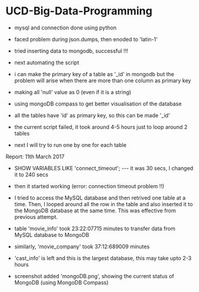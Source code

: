 # UCD-Big-Data-Programming

- mysql and connection done using python 
- faced problem during json.dumps, then enoded to 'latin-1' 
- tried inserting data to mongodb, successful !!!

- next automating the script

- i can make the primary key of a table as '_id' in mongodb but the problem will arise when there are more than one column as primary key
- making all 'null' value as 0 (even if it is a string)

- using mongoDB compass to get better visualisation of the database
- all the tables have 'id' as primary key, so this can be made '_id'

- the current script failed, it took around 4-5 hours just to loop around 2 tables
- next I will try to run one by one for each table

Report: 11th March 2017
- SHOW VARIABLES LIKE 'connect_timeout'; --- it was 30 secs, I changed it to 240 secs
- then it started working (error: connection timeout problem !!)
- I tried to access the MySQL database and then retrived one table at a time. Then, I looped around all the row in the table and also inserted it to the MongoDB database at the same time. This was effective from previous attempt.

- table 'movie_info' took 23:22:07715 minutes to transfer data from MySQL database to MongoDB
- similarly, 'movie_company' took 37:12:689009 minutes

- 'cast_info' is left and this is the largest database, this may take upto 2-3 hours
- screenshot added 'mongoDB.png', showing the current status of MongoDB (using MongoDB Compass)